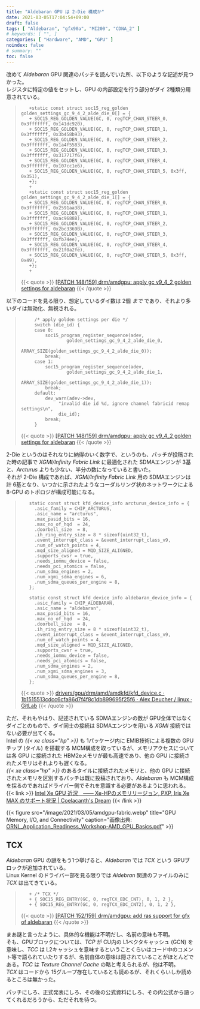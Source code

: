 ```yaml
---
title: "Aldebaran GPU は 2-Die 構成か"
date: 2021-03-05T17:04:54+09:00
draft: false
tags: [ "Aldebaran", "gfx90a", "MI200", "CDNA_2" ]
# keywords: [ "", ]
categories: [ "Hardware", "AMD", "GPU" ]
noindex: false
# summary: ""
toc: false
---
```


改めて *Aldebaran* GPU 関連のパッチを読んでいた所、以下のような記述が見つかった。  
レジスタに特定の値をセットし、GPU の内部設定を行う部分がダイ 2種類分用意されている。  

 >        +static const struct soc15_reg_golden golden_settings_gc_9_4_2_alde_die_0[] = {
 >        +	SOC15_REG_GOLDEN_VALUE(GC, 0, regTCP_CHAN_STEER_0, 0x3fffffff, 0x141dc920),
 >        +	SOC15_REG_GOLDEN_VALUE(GC, 0, regTCP_CHAN_STEER_1, 0x3fffffff, 0x3b458b93),
 >        +	SOC15_REG_GOLDEN_VALUE(GC, 0, regTCP_CHAN_STEER_2, 0x3fffffff, 0x1a4f5583),
 >        +	SOC15_REG_GOLDEN_VALUE(GC, 0, regTCP_CHAN_STEER_3, 0x3fffffff, 0x317717f6),
 >        +	SOC15_REG_GOLDEN_VALUE(GC, 0, regTCP_CHAN_STEER_4, 0x3fffffff, 0x107cc1e6),
 >        +	SOC15_REG_GOLDEN_VALUE(GC, 0, regTCP_CHAN_STEER_5, 0x3ff, 0x351),
 >        +};
 >        +
 >        +static const struct soc15_reg_golden golden_settings_gc_9_4_2_alde_die_1[] = {
 >        +	SOC15_REG_GOLDEN_VALUE(GC, 0, regTCP_CHAN_STEER_0, 0x3fffffff, 0x2591aa38),
 >        +	SOC15_REG_GOLDEN_VALUE(GC, 0, regTCP_CHAN_STEER_1, 0x3fffffff, 0xac9688B),
 >        +	SOC15_REG_GOLDEN_VALUE(GC, 0, regTCP_CHAN_STEER_2, 0x3fffffff, 0x2bc3369B),
 >        +	SOC15_REG_GOLDEN_VALUE(GC, 0, regTCP_CHAN_STEER_3, 0x3fffffff, 0xfb74ee),
 >        +	SOC15_REG_GOLDEN_VALUE(GC, 0, regTCP_CHAN_STEER_4, 0x3fffffff, 0x21f0a2fe),
 >        +	SOC15_REG_GOLDEN_VALUE(GC, 0, regTCP_CHAN_STEER_5, 0x3ff, 0x49),
 >        +};
 >        +
 >
 > {{< quote >}} [[PATCH 148/159] drm/amdgpu: apply gc v9_4_2 golden settings for aldebaran](https://lists.freedesktop.org/archives/amd-gfx/2021-February/059840.html) {{< /quote >}}

以下のコードを見る限り、想定しているダイ数は 2個 *まで* であり、それより多いダイは無効化、無視される。  

 >        	/* apply golden settings per die */
 >        	switch (die_id) {
 >        	case 0:
 >        		soc15_program_register_sequence(adev,
 >        				golden_settings_gc_9_4_2_alde_die_0,
 >        				ARRAY_SIZE(golden_settings_gc_9_4_2_alde_die_0));
 >        		break;
 >        	case 1:
 >        		soc15_program_register_sequence(adev,
 >        				golden_settings_gc_9_4_2_alde_die_1,
 >        				ARRAY_SIZE(golden_settings_gc_9_4_2_alde_die_1));
 >        		break;
 >        	default:
 >        		dev_warn(adev->dev,
 >        			 "invalid die id %d, ignore channel fabricid remap settings\n",
 >        			 die_id);
 >        		break;
 >        	}
 >        
 >
 > {{< quote >}} [[PATCH 148/159] drm/amdgpu: apply gc v9_4_2 golden settings for aldebaran](https://lists.freedesktop.org/archives/amd-gfx/2021-February/059840.html) {{< /quote >}}

2-Die というのはそれなりに納得のいく数字で、というのも、パッチが投稿された時の記事で *XGMI/Infinity Fabric Link* に最適化された SDMAエンジンが 3基と、*Arcturus* よりも少ない、半分の数になっていると書いた。  
それが 2-Die 構成であれば、*XGMI/Infinity Fabric Link* 用の SDMAエンジンは計 6基となり、いつかに示されたようなコーダルリング状のネットワークによる 8-GPU のトポロジが構成可能になる。  


 >        static const struct kfd_device_info arcturus_device_info = {
 >        	.asic_family = CHIP_ARCTURUS,
 >        	.asic_name = "arcturus",
 >        	.max_pasid_bits = 16,
 >        	.max_no_of_hqd	= 24,
 >        	.doorbell_size	= 8,
 >        	.ih_ring_entry_size = 8 * sizeof(uint32_t),
 >        	.event_interrupt_class = &event_interrupt_class_v9,
 >        	.num_of_watch_points = 4,
 >        	.mqd_size_aligned = MQD_SIZE_ALIGNED,
 >        	.supports_cwsr = true,
 >        	.needs_iommu_device = false,
 >        	.needs_pci_atomics = false,
 >        	.num_sdma_engines = 2,
 >        	.num_xgmi_sdma_engines = 6,
 >        	.num_sdma_queues_per_engine = 8,
 >        };
 >        
 >        static const struct kfd_device_info aldebaran_device_info = {
 >        	.asic_family = CHIP_ALDEBARAN,
 >        	.asic_name = "aldebaran",
 >        	.max_pasid_bits = 16,
 >        	.max_no_of_hqd	= 24,
 >        	.doorbell_size	= 8,
 >        	.ih_ring_entry_size = 8 * sizeof(uint32_t),
 >        	.event_interrupt_class = &event_interrupt_class_v9,
 >        	.num_of_watch_points = 4,
 >        	.mqd_size_aligned = MQD_SIZE_ALIGNED,
 >        	.supports_cwsr = true,
 >        	.needs_iommu_device = false,
 >        	.needs_pci_atomics = false,
 >        	.num_sdma_engines = 2,
 >        	.num_xgmi_sdma_engines = 3,
 >        	.num_sdma_queues_per_engine = 8,
 >        };
 >
 > {{< quote >}} [drivers/gpu/drm/amd/amdkfd/kfd_device.c · 1b1515513cdcc6cfa86d7f4f8c1db899695f25f6 · Alex Deucher / linux · GitLab](https://gitlab.freedesktop.org/agd5f/linux/-/blob/1b1515513cdcc6cfa86d7f4f8c1db899695f25f6/drivers/gpu/drm/amd/amdkfd/kfd_device.c#L379) {{< /quote >}}

ただ、それもやはり、記述されている SDMAエンジンの数が GPU全体ではなくダイごとのもので、ダイ同士の接続は SDMAエンジンを用いる *XGMI* 接続ではない必要が出てくる。  
Intel の *{{< xe class="hp" >}}* も 1パッケージ内に EMIB技術による複数の GPUチップ (タイル) を搭載する MCM構成を取っているが、メモリアクセスについては各 GPU に接続された HBM2eメモリが最も高速であり、他の GPU に接続されたメモリはそれよりも遅くなる。  
*{{< xe class="hp" >}}* のあるタイルに接続されたメモリと、他の GPU に接続されたメモリを区別するパッチは既に投稿されており、*Aldebaran* も MCM構成を採るのであればドライバー側でそれを意識する必要があるように思われる。  
{{< link >}} [Intel Xe GPU 近況　―― Xe-HPのメモリリージョン, PXP, Iris Xe MAX のサポート状況 | Coelacanth's Dream](/posts/2020/12/21/intel-xe-dgpu-recent-info/) {{< /link >}}

{{< figure src="/image/2021/03/05/amdgpu-fabric.webp" title="GPU Memory, I/O, and Connectivity" caption="画像出典: [ORNL_Application_Readiness_Workshop-AMD_GPU_Basics.pdf](https://www.olcf.ornl.gov/wp-content/uploads/2019/10/ORNL_Application_Readiness_Workshop-AMD_GPU_Basics.pdf)" >}}

## TCX

*Aldebaran* GPU の謎をもう1つ挙げると、*Aldebaran* では *TCX* という GPUブロックが追加されている。  
Linux Kernel のドライバー部を見る限りでは *Aldebran* 関連のファイルのみに *TCX* は出てきている。  

 >        +	/* TCX */
 >        +	{ SOC15_REG_ENTRY(GC, 0, regTCX_EDC_CNT), 0, 1, 2 },
 >        +	{ SOC15_REG_ENTRY(GC, 0, regTCX_EDC_CNT2), 0, 1, 2 },
 >
 > {{< quote >}} [[PATCH 152/159] drm/amdgpu: add ras support for gfx of aldebaran](https://lists.freedesktop.org/archives/amd-gfx/2021-February/059838.html) {{< /quote >}}

まあ謎と言ったように、具体的な機能は不明だし、名前の意味も不明。  
そも、GPUブロックについては、*TCP* が CU内の L1ベクタキャッシュ (GCN) を意味し、*TCC* は L2キャッシュを意味するということくらいはコード中のコメント等で語られていたりするが、名前自体の意味は隠されていることがほとんどである。*TCC* は *Texture Channel Cache* の略と考えられるが、他は不明。  
*TCX* はコードから 15グループ存在しているとも読めるが、それくらいしか読めるところは無かった。  

パッチにしろ、正式発表にしろ、その後の公式資料にしろ、その内公式から語ってくれるだろうから、ただそれを待つ。  
